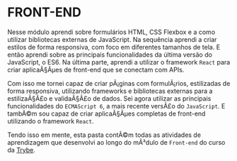 # FRONT-END

Nesse módulo aprendi sobre formulários HTML, CSS Flexbox e a como utilizar bibliotecas externas de JavaScript. Na sequência aprendi a criar estilos de forma responsiva, com foco em diferentes tamanhos de tela. E então aprendi sobre as principais funcionalidades da última versão do JavaScript, o ES6. Na última parte, aprendi a utilizar o framework `React` para criar aplicaÃ§Ãµes de front-end que se conectam com APIs.

Com isso me tornei capaz de criar pÃ¡ginas com formulÃ¡rios, estilizadas de forma responsiva, utilizando frameworks e bibliotecas externas para a estilizaÃ§Ã£o e validaÃ§Ã£o de dados. Sei agora utilizar as principais funcionalidades do `ECMAScript 6`, a mais recente versÃ£o do `JavaScript`. E tambÃ©m sou capaz de criar aplicaÃ§Ãµes completas de front-end utilizando o framework `React`.

Tendo isso em mente, esta pasta contÃ©m todas as atividades de aprendizagem que desenvolvi ao longo do mÃ³dulo de `Front-end` do curso da [Trybe](https://www.betrybe.com/).
